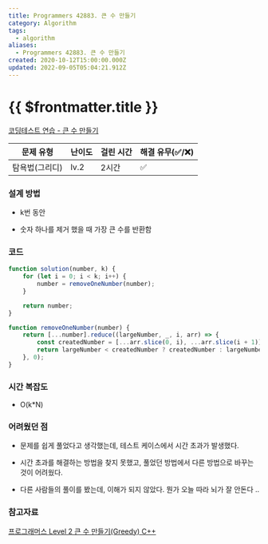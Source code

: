 ```yaml
---
title: Programmers 42883. 큰 수 만들기
category: Algorithm
tags:
  - algorithm
aliases:
  - Programmers 42883. 큰 수 만들기
created: 2020-10-12T15:00:00.000Z
updated: 2022-09-05T05:04:21.912Z
---
```


# {{ $frontmatter.title }}

[코딩테스트 연습 - 큰 수 만들기](https://programmers.co.kr/learn/courses/30/lessons/42883)

| 문제 유형      | 난이도 | 걸린 시간 | 해결 유무(✅/❌) |
| -------------- | ------ | --------- | ---------------- |
| 탐욕법(그리디) | lv.2   | 2시간     | ✅               |

### 설계 방법

- k번 동안

- 숫자 하나를 제거 했을 때 가장 큰 수를 반환함

### 코드

```javascript
function solution(number, k) {
	for (let i = 0; i < k; i++) {
		number = removeOneNumber(number);
	}

	return number;
}

function removeOneNumber(number) {
	return [...number].reduce((largeNumber, _, i, arr) => {
		const createdNumber = [...arr.slice(0, i), ...arr.slice(i + 1)].join('');
		return largeNumber < createdNumber ? createdNumber : largeNumber;
	}, 0);
}
```

### 시간 복잡도

- O(k\*N)

### 어려웠던 점

- 문제를 쉽게 풀었다고 생각했는데, 테스트 케이스에서 시간 초과가 발생했다.

- 시간 초과를 해결하는 방법을 찾지 못했고, 풀었던 방법에서 다른 방법으로 바꾸는것이 어려웠다.

- 다른 사람들의 풀이를 봤는데, 이해가 되지 않았다. 뭔가 오늘 따라 뇌가 잘 안돈다 ..

### 참고자료

[](https://velog.io/@kimtaeeeny/%ED%94%84%EB%A1%9C%EA%B7%B8%EB%9E%98%EB%A8%B8%EC%8A%A4-%ED%81%B0-%EC%88%98-%EB%A7%8C%EB%93%A4%EA%B8%B0-javascript)

[프로그래머스 Level 2 큰 수 만들기(Greedy) C++](https://mtoc.tistory.com/80)
